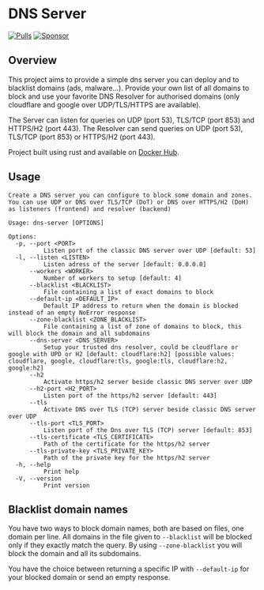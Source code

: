 # DNS Server

[![Pulls](https://img.shields.io/docker/pulls/joxit/dns-server.svg?maxAge=86400)](https://hub.docker.com/r/joxit/dns-server)
[![Sponsor](https://joxit.dev/images/sponsor.svg)](https://github.com/sponsors/Joxit)

## Overview

This project aims to provide a simple dns server you can deploy and to blacklist domains (ads, malware...). Provide your own list of all domains to block and use your favorite DNS Resolver for authorised domains (only cloudflare and google over UDP/TLS/HTTPS are available).

The Server can listen for queries on UDP (port 53), TLS/TCP (port 853) and HTTPS/H2 (port 443).
The Resolver can send queries on UDP (port 53), TLS/TCP (port 853) or HTTPS/H2 (port 443).

Project built using rust and available on [Docker Hub](https://hub.docker.com/r/joxit/dns-server).

## Usage

```
Create a DNS server you can configure to block some domain and zones. You can use UDP or DNS over TLS/TCP (DoT) or DNS over HTTPS/H2 (DoH) as listeners (frontend) and resolver (backend)

Usage: dns-server [OPTIONS]

Options:
  -p, --port <PORT>
          Listen port of the classic DNS server over UDP [default: 53]
  -l, --listen <LISTEN>
          Listen adress of the server [default: 0.0.0.0]
      --workers <WORKER>
          Number of workers to setup [default: 4]
      --blacklist <BLACKLIST>
          File containing a list of exact domains to block
      --default-ip <DEFAULT_IP>
          Default IP address to return when the domain is blocked instead of an empty NoError response
      --zone-blacklist <ZONE_BLACKLIST>
          File containing a list of zone of domains to block, this will block the domain and all subdomains
      --dns-server <DNS_SERVER>
          Setup your trusted dns resolver, could be cloudflare or google with UPD or H2 [default: cloudflare:h2] [possible values: cloudflare, google, cloudflare:tls, google:tls, cloudflare:h2, google:h2]
      --h2
          Activate https/h2 server beside classic DNS server over UDP
      --h2-port <H2_PORT>
          Listen port of the https/h2 server [default: 443]
      --tls
          Activate DNS over TLS (TCP) server beside classic DNS server over UDP
      --tls-port <TLS_PORT>
          Listen port of the Dns over TLS (TCP) server [default: 853]
      --tls-certificate <TLS_CERTIFICATE>
          Path of the certificate for the https/h2 server
      --tls-private-key <TLS_PRIVATE_KEY>
          Path of the private key for the https/h2 server
  -h, --help
          Print help
  -V, --version
          Print version
```

## Blacklist domain names

You have two ways to block domain names, both are based on files, one domain per line. All domains in the file given to `--blacklist` will be blocked only if they exactly match the query. By using `--zone-blacklist` you will block the domain and all its subdomains.

You have the choice between returning a specific IP with `--default-ip` for your blocked domain or send an empty response.
